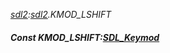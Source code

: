 _[sdl2](../../modules/sdl2/sdl2-module.md):[sdl2](../../modules/sdl2/sdl2-module.md).KMOD\_LSHIFT_
##### Const KMOD\_LSHIFT:[SDL_Keymod](../../modules/sdl2/sdl2-sdl_keymod.md)
